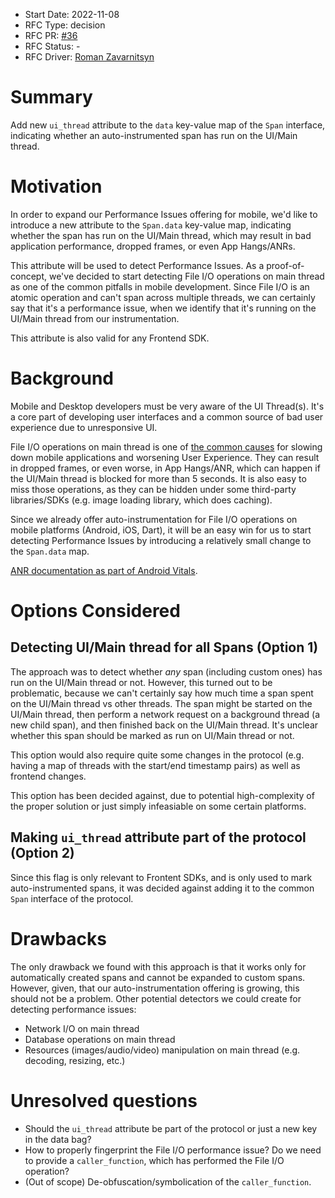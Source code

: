 * Start Date: 2022-11-08
* RFC Type: decision
* RFC PR: [#36](https://github.com/getsentry/rfcs/pull/36)
* RFC Status: -
* RFC Driver: [Roman Zavarnitsyn](https://github.com/romtsn)

# Summary

Add new `ui_thread` attribute to the `data` key-value map of the `Span` interface, indicating whether
an auto-instrumented span has run on the UI/Main thread.

# Motivation

In order to expand our Performance Issues offering for mobile, we'd like to introduce a new attribute 
to the `Span.data` key-value map, indicating whether the span has run on the UI/Main thread, which may 
result in bad application performance, dropped frames, or even App Hangs/ANRs.

This attribute will be used to detect Performance Issues. As a proof-of-concept, we've decided to start
detecting File I/O operations on main thread as one of the common pitfalls in mobile development. Since
File I/O is an atomic operation and can't span across multiple threads, we can certainly say that it's
a performance issue, when we identify that it's running on the UI/Main thread from our instrumentation.

This attribute is also valid for any Frontend SDK.

# Background

Mobile and Desktop developers must be very aware of the UI Thread(s). It's a core part of developing 
user interfaces and a common source of bad user experience due to unresponsive UI.

File I/O operations on main thread is one of [the common causes](https://developer.android.com/topic/performance/vitals/anr#io-on-main) 
for slowing down mobile applications and worsening User Experience. They can result in dropped frames, or even worse, 
in App Hangs/ANR, which can happen if the UI/Main thread is blocked for more than 5 seconds. It is also easy to miss 
those operations, as they can be hidden under some third-party libraries/SDKs (e.g. image loading library, which does caching).

Since we already offer auto-instrumentation for File I/O operations on mobile platforms (Android, iOS, Dart),
it will be an easy win for us to start detecting Performance Issues by introducing a relatively small change
to the `Span.data` map.

[ANR documentation as part of Android Vitals](https://developer.android.com/topic/performance/vitals/anr).

# Options Considered

## Detecting UI/Main thread for all Spans (Option 1)

The approach was to detect whether *any* span (including custom ones) has run on the UI/Main thread or not.
However, this turned out to be problematic, because we can't certainly say how much time a span spent on the
UI/Main thread vs other threads. The span might be started on the UI/Main thread, then perform a network
request on a background thread (a new child span), and then finished back on the UI/Main thread. It's unclear
whether this span should be marked as run on UI/Main thread or not.

This option would also require quite some changes in the protocol (e.g. having a map of threads with the start/end timestamp pairs)
as well as frontend changes.

This option has been decided against, due to potential high-complexity of the proper solution or just simply
infeasiable on some certain platforms.

## Making `ui_thread` attribute part of the protocol (Option 2)

Since this flag is only relevant to Frontent SDKs, and is only used to mark auto-instrumented spans, it was
decided against adding it to the common `Span` interface of the protocol.

# Drawbacks

The only drawback we found with this approach is that it works only for automatically created spans and
cannot be expanded to custom spans. However, given, that our auto-instrumentation offering is growing, this 
should not be a problem. Other potential detectors we could create for detecting performance issues:

* Network I/O on main thread
* Database operations on main thread
* Resources (images/audio/video) manipulation on main thread (e.g. decoding, resizing, etc.)

# Unresolved questions

* Should the `ui_thread` attribute be part of the protocol or just a new key in the data bag?
* How to properly fingerprint the File I/O performance issue? Do we need to provide a `caller_function`, which has 
performed the File I/O operation?
* (Out of scope) De-obfuscation/symbolication of the `caller_function`.

